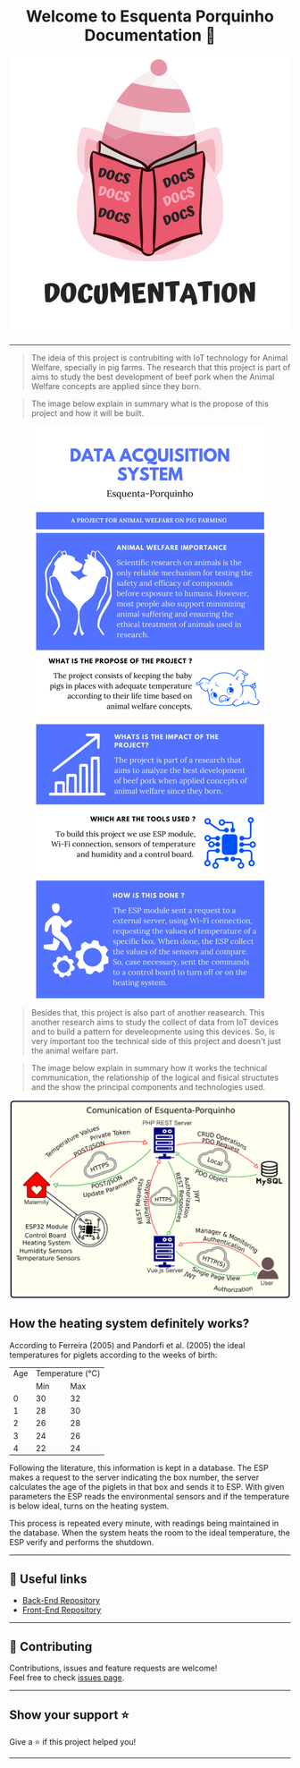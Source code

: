 <h1 align="center">Welcome to Esquenta Porquinho Documentation 👋</h1>

<div align="center">
    <img src=".github\images\documentation.png" alt="This is an image of a pig under a book with `docs` in front of it">
</div> 

***

> The ideia of this project is contrubiting with IoT technology for Animal Welfare, specially in pig farms. The research that this project is part of aims to study the best development of beef pork when the Animal Welfare concepts are applied since they born.

> The image below explain in summary what is the propose of this project and how it will be built.

<div align="center">
    <img src=".github\images\description.png" alt="This is an image explain the propose and the methodology of the project">
</div> 

> Besides that, this project is also part of another reasearch. This another research aims to study the collect of data from IoT devices and to build a pattern for develeopmente using this devices. So, is very important too the technical side of this project and doesn't just the animal welfare part. 

> The image below explain in summary how it works the technical communication, the relationship of the logical and fisical structutes and the show the principal components and technologies used.

<div align="center">
    <img src=".github\images\communication.png" alt="This is an image explain how the project communication works">
</div>

## How the heating system definitely works?

According to Ferreira (2005) and Pandorfi et al. (2005) the ideal temperatures for piglets according to the weeks of birth:

<table align=center>
    <tr>
        <td>Age</td>
        <td colspan='2'>Temperature (°C)</td>
    </tr>
    <tr>
        <td>&nbsp</td>
        <td>Min</td>
        <td>Max</td>
    </tr>
    <tr>
        <td>0</td>
        <td>30</td>
        <td>32</td>
    </tr>
    <tr>
        <td>1</td>
        <td>28</td>
        <td>30</td>
    </tr>
    <tr>
        <td>2</td>
        <td>26</td>
        <td>28</td>
    </tr>
    <tr>
        <td>3</td>
        <td>24</td>
        <td>26</td>
    </tr>
    <tr>
        <td>4</td>
        <td>22</td>
        <td>24</td>
    </tr>
</table>

Following the literature, this information is kept in a database. The ESP makes a request to the server indicating the box number, the server calculates the age of the piglets in that box and sends it to ESP. With given parameters the ESP reads the environmental sensors and if the temperature is below ideal, turns on the heating system.

This process is repeated every minute, with readings being maintained in the database. When the system heats the room to the ideal temperature, the ESP verify and performs the shutdown.

***

## :link: Useful links
- [Back-End Repository](https://github.com/Esquenta-Porquinho/back-end)
- [Front-End Repository](https://github.com/Esquenta-Porquinho/front-end)
***

## 🤝 Contributing

Contributions, issues and feature requests are welcome!<br />Feel free to check [issues page](https://github.com/Esquenta-Porquinho/documentation/issues). 
***

## Show your support ⭐️

Give a ⭐️ if this project helped you!
***

